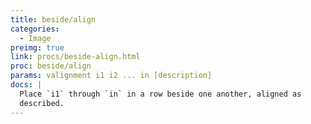 ```yaml
---
title: beside/align
categories: 
  - Image
preimg: true
link: procs/beside-align.html
proc: beside/align
params: valignment i1 i2 ... in [description]
docs: |
  Place `i1` through `in` in a row beside one another, aligned as
  described.
---
```

